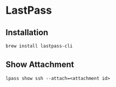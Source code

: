 # LastPass

## Installation

```bash
brew install lastpass-cli
```

## Show Attachment

```shell
lpass show ssh --attach=<attachment id>
```
